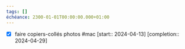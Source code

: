 ```yaml
---
tags: []
échéance: 2300-01-01T00:00:00.000+01:00
---
```

- [X] faire copiers-collés photos #mac  [start:: 2024-04-13]  [completion:: 2024-04-29]